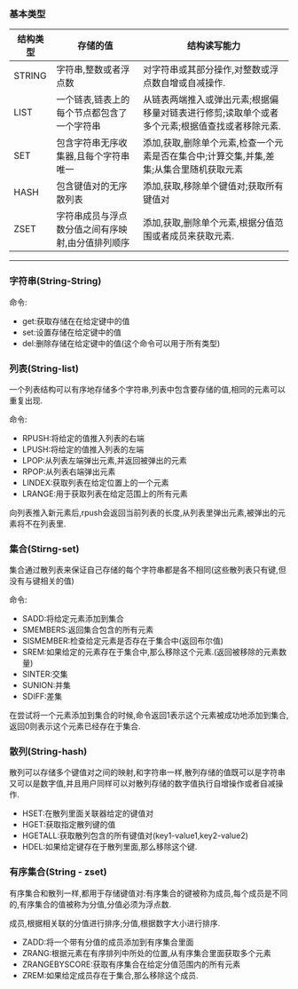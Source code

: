 

### 基本类型

结构类型 | 存储的值 | 结构读写能力
---|--- |---
STRING | 字符串,整数或者浮点数 | 对字符串或其部分操作,对整数或浮点数自增或自减操作.
LIST | 一个链表,链表上的每个节点都包含了一个字符串 |从链表两端推入或弹出元素;根据偏移量对链表进行修剪;读取单个或者多个元素;根据值查找或者移除元素.
SET | 包含字符串无序收集器,且每个字符串唯一 | 添加,获取,删除单个元素,检查一个元素是否在集合中;计算交集,并集,差集;从集合里随机获取元素 
HASH | 包含键值对的无序散列表 | 添加,获取,移除单个键值对;获取所有键值对
ZSET | 字符串成员与浮点数分值之间有序映射,由分值排列顺序 | 添加,获取,删除单个元素,根据分值范围或者成员来获取元素.


---

### 字符串(String-String)

命令:

- get:获取存储在在给定键中的值
- set:设置存储在给定键中的值
- del:删除存储在给定键中的值(这个命令可以用于所有类型)


### 列表(String-list)

一个列表结构可以有序地存储多个字符串,列表中包含要存储的值,相同的元素可以重复出现.

命令:

- RPUSH:将给定的值推入列表的右端
- LPUSH:将给定的值推入列表的左端
- LPOP:从列表左端弹出元素,并返回被弹出的元素
- RPOP:从列表右端弹出元素
- LINDEX:获取列表在给定位置上的一个元素
- LRANGE:用于获取列表在给定范围上的所有元素


向列表推入新元素后,rpush会返回当前列表的长度,从列表里弹出元素,被弹出的元素将不在列表里.

### 集合(Stirng-set)

集合通过散列表来保证自己存储的每个字符串都是各不相同(这些散列表只有键,但没有与键相关的值)

命令:

- SADD:将给定元素添加到集合
- SMEMBERS:返回集合包含的所有元素
- SISMEMBER:检查给定元素是否存在于集合中(返回布尔值)
- SREM:如果给定的元素存在于集合中,那么移除这个元素.(返回被移除的元素数量)
- SINTER:交集
- SUNION:并集
- SDIFF:差集

在尝试将一个元素添加到集合的时候,命令返回1表示这个元素被成功地添加到集合,返回0则表示这个元素已经存在于集合.

### 散列(String-hash)

散列可以存储多个键值对之间的映射,和字符串一样,散列存储的值既可以是字符串又可以是数字值,并且用户同样可以对散列存储的数字值执行自增操作或者自减操作.


- HSET:在散列里面关联器给定的键值对
- HGET:获取指定散列键的值
- HGETALL:获取散列包含的所有键值对(key1-value1,key2-value2)
- HDEL:如果给定键存在于散列里面,那么移除这个键.

### 有序集合(String - zset)

有序集合和散列一样,都用于存储键值对:有序集合的键被称为成员,每个成员是不同的,有序集合的值被称为分值,分值必须为浮点数.

成员,根据相关联的分值进行排序;分值,根据数字大小进行排序.

- ZADD:将一个带有分值的成员添加到有序集合里面
- ZRANG:根据元素在有序排列中所处的位置,从有序集合里面获取多个元素
- ZRANGEBYSCORE:获取有序集合在给定分值范围内的所有元素
- ZREM:如果给定成员存在于集合,那么移除这个成员.




